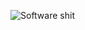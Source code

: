 <img src="https://i.makeagif.com/media/8-01-2014/78LMZb.gif"
     alt="Software shit"
     style="float: left; margin-right: 10px;" />
